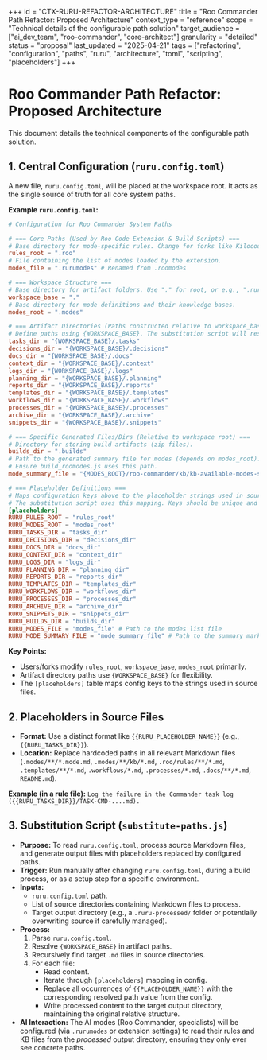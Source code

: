 +++
id = "CTX-RURU-REFACTOR-ARCHITECTURE"
title = "Roo Commander Path Refactor: Proposed Architecture"
context_type = "reference"
scope = "Technical details of the configurable path solution"
target_audience = ["ai_dev_team", "roo-commander", "core-architect"]
granularity = "detailed"
status = "proposal"
last_updated = "2025-04-21"
tags = ["refactoring", "configuration", "paths", "ruru", "architecture", "toml", "scripting", "placeholders"]
+++

# Roo Commander Path Refactor: Proposed Architecture

This document details the technical components of the configurable path solution.

## 1. Central Configuration (`ruru.config.toml`)

A new file, `ruru.config.toml`, will be placed at the workspace root. It acts as the single source of truth for all core system paths.

**Example `ruru.config.toml`:**

```toml
# Configuration for Roo Commander System Paths

# === Core Paths (Used by Roo Code Extension & Build Scripts) ===
# Base directory for mode-specific rules. Change for forks like Kilocode.
rules_root = ".roo"
# File containing the list of modes loaded by the extension.
modes_file = ".rurumodes" # Renamed from .roomodes

# === Workspace Structure ===
# Base directory for artifact folders. Use "." for root, or e.g., ".ruru" for nesting.
workspace_base = "."
# Base directory for mode definitions and their knowledge bases.
modes_root = ".modes"

# === Artifact Directories (Paths constructed relative to workspace_base) ===
# Define paths using {WORKSPACE_BASE}. The substitution script will resolve this.
tasks_dir = "{WORKSPACE_BASE}/.tasks"
decisions_dir = "{WORKSPACE_BASE}/.decisions"
docs_dir = "{WORKSPACE_BASE}/.docs"
context_dir = "{WORKSPACE_BASE}/.context"
logs_dir = "{WORKSPACE_BASE}/.logs"
planning_dir = "{WORKSPACE_BASE}/.planning"
reports_dir = "{WORKSPACE_BASE}/.reports"
templates_dir = "{WORKSPACE_BASE}/.templates"
workflows_dir = "{WORKSPACE_BASE}/.workflows"
processes_dir = "{WORKSPACE_BASE}/.processes"
archive_dir = "{WORKSPACE_BASE}/.archive"
snippets_dir = "{WORKSPACE_BASE}/.snippets"

# === Specific Generated Files/Dirs (Relative to workspace root) ===
# Directory for storing build artifacts (zip files).
builds_dir = ".builds"
# Path to the generated summary file for modes (depends on modes_root).
# Ensure build_roomodes.js uses this path.
mode_summary_file = "{MODES_ROOT}/roo-commander/kb/kb-available-modes-summary.md"

# === Placeholder Definitions ===
# Maps configuration keys above to the placeholder strings used in source Markdown files.
# The substitution script uses this mapping. Keys should be unique and descriptive.
[placeholders]
RURU_RULES_ROOT = "rules_root"
RURU_MODES_ROOT = "modes_root"
RURU_TASKS_DIR = "tasks_dir"
RURU_DECISIONS_DIR = "decisions_dir"
RURU_DOCS_DIR = "docs_dir"
RURU_CONTEXT_DIR = "context_dir"
RURU_LOGS_DIR = "logs_dir"
RURU_PLANNING_DIR = "planning_dir"
RURU_REPORTS_DIR = "reports_dir"
RURU_TEMPLATES_DIR = "templates_dir"
RURU_WORKFLOWS_DIR = "workflows_dir"
RURU_PROCESSES_DIR = "processes_dir"
RURU_ARCHIVE_DIR = "archive_dir"
RURU_SNIPPETS_DIR = "snippets_dir"
RURU_BUILDS_DIR = "builds_dir"
RURU_MODES_FILE = "modes_file" # Path to the modes list file
RURU_MODE_SUMMARY_FILE = "mode_summary_file" # Path to the summary markdown
```

**Key Points:**
*   Users/forks modify `rules_root`, `workspace_base`, `modes_root` primarily.
*   Artifact directory paths use `{WORKSPACE_BASE}` for flexibility.
*   The `[placeholders]` table maps config keys to the strings used in source files.

## 2. Placeholders in Source Files

*   **Format:** Use a distinct format like `{{RURU_PLACEHOLDER_NAME}}` (e.g., `{{RURU_TASKS_DIR}}`).
*   **Location:** Replace hardcoded paths in all relevant Markdown files (`.modes/**/*.mode.md`, `.modes/**/kb/*.md`, `.roo/rules/**/*.md`, `.templates/**/*.md`, `.workflows/*.md`, `.processes/*.md`, `.docs/**/*.md`, `README.md`).

**Example (in a rule file):**
`Log the failure in the Commander task log ({{RURU_TASKS_DIR}}/TASK-CMD-....md).`

## 3. Substitution Script (`substitute-paths.js`)

*   **Purpose:** To read `ruru.config.toml`, process source Markdown files, and generate output files with placeholders replaced by configured paths.
*   **Trigger:** Run manually after changing `ruru.config.toml`, during a build process, or as a setup step for a specific environment.
*   **Inputs:**
    *   `ruru.config.toml` path.
    *   List of source directories containing Markdown files to process.
    *   Target output directory (e.g., a `.ruru-processed/` folder or potentially overwriting source if carefully managed).
*   **Process:**
    1.  Parse `ruru.config.toml`.
    2.  Resolve `{WORKSPACE_BASE}` in artifact paths.
    3.  Recursively find target `.md` files in source directories.
    4.  For each file:
        *   Read content.
        *   Iterate through `[placeholders]` mapping in config.
        *   Replace all occurrences of `{{PLACEHOLDER_NAME}}` with the corresponding resolved path value from the config.
        *   Write processed content to the target output directory, maintaining the original relative structure.
*   **AI Interaction:** The AI modes (Roo Commander, specialists) will be configured (via `.rurumodes` or extension settings) to read their rules and KB files from the *processed* output directory, ensuring they only ever see concrete paths.